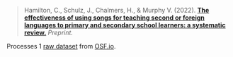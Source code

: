 > Hamilton, C., Schulz, J., Chalmers, H., & Murphy V. (2022). **[The effectiveness of using songs for teaching second or foreign languages to primary and secondary school learners: a systematic review.][1]** _Preprint._

Processes 1 [raw dataset][2] from [OSF.io][3].

[1]:	https://osf.io/3u982/
[2]:	https://osf.io/3u982/
[3]:    https://osf.io/
